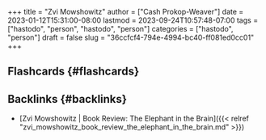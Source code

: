 +++
title = "Zvi Mowshowitz"
author = ["Cash Prokop-Weaver"]
date = 2023-01-12T15:31:00-08:00
lastmod = 2023-09-24T10:57:48-07:00
tags = ["hastodo", "person", "hastodo", "person"]
categories = ["hastodo", "person"]
draft = false
slug = "36ccfcf4-794e-4994-bc40-ff081ed0cc01"
+++

## Flashcards {#flashcards}


## Backlinks {#backlinks}

-   [Zvi Mowshowitz | Book Review: The Elephant in the Brain]({{< relref "zvi_mowshowitz_book_review_the_elephant_in_the_brain.md" >}})
